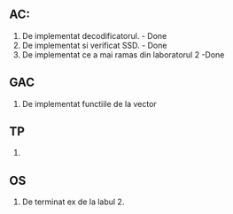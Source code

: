 ## AC:
1. De implementat decodificatorul. - Done
2. De implementat si verificat SSD. - Done
3. De implementat ce a mai ramas din laboratorul 2 -Done

## GAC

1. De implementat functiile de la vector

## TP 
1. 

## OS

1. De terminat ex de la labul 2.